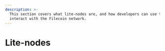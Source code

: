 ```yaml
---
description: >-
  This section covers what lite-nodes are, and how developers can use them to
  interact with the Filecoin network.
---
```


# Lite-nodes

